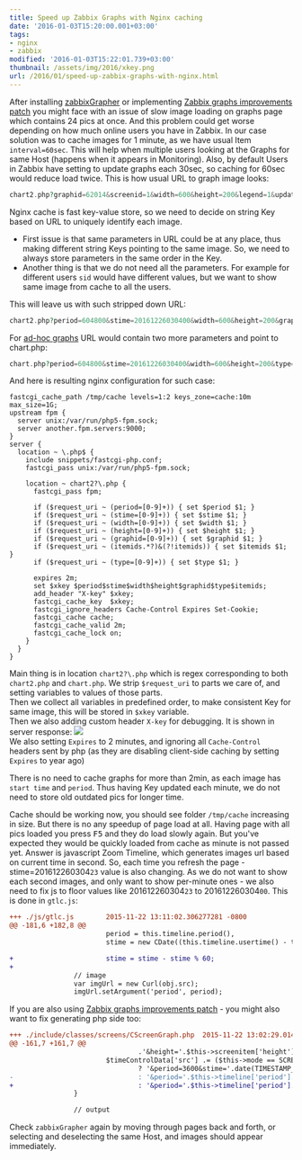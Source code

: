 ```yaml
---
title: Speed up Zabbix Graphs with Nginx caching
date: '2016-01-03T15:20:00.001+03:00'
tags:
- nginx
- zabbix
modified: '2016-01-03T15:22:01.739+03:00'
thumbnail: /assets/img/2016/xkey.png
url: /2016/01/speed-up-zabbix-graphs-with-nginx.html
---
```

After installing [zabbixGrapher](/2016/08/zabbix-vs-graphs.html) or implementing [Zabbix graphs improvements patch](/2015/08/zabbix-graphs-improvements-patch.html) you might face with an issue of slow image loading on graphs page which contains 24  pics at once. And this problem could get worse depending on how much online users you have in Zabbix. In our case solution was to cache images for 1 minute, as we have usual Item `interval=60sec`. This will help when multiple users looking at the Graphs for same Host (happens when it appears in Monitoring). Also, by default Users in Zabbix have setting to update graphs each 30sec, so caching for 60sec would reduce load twice.
This is how usual URL to graph image looks:
```php
chart2.php?graphid=62014&screenid=1&width=600&height=200&legend=1&updateProfile=1&profileIdx=web.screens&profileIdx2=62014&period=604800&stime=20161226030400&sid=f3df43d8c3f401ec
```

Nginx cache is fast key-value store, so we need to decide on string Key based on URL to uniquely identify each image. 
- First issue is that same parameters in URL could be at any place, thus making different string Keys pointing to the same image. So, we need to always store parameters in the same order in the Key.
- Another thing is that we do not need all the parameters. For example for different users `sid` would have different values, but we want to show same image from cache to all the users.

This will leave us with such stripped down URL:
```php
chart2.php?period=604800&stime=20161226030400&width=600&height=200&graphid=62014
```

For [ad-hoc graphs](https://www.zabbix.com/documentation/2.4/manual/config/visualisation/graphs/adhoc) URL would contain two more parameters and point to chart.php:
```php
chart.php?period=604800&stime=20161226030400&width=600&height=200&type=0&itemids%5B0%5D=34843&itemids%5B1%5D=34844&itemids%5B2%5D=34845
````

And here is resulting nginx configuration for such case:
```nginx
fastcgi_cache_path /tmp/cache levels=1:2 keys_zone=cache:10m max_size=1G;
upstream fpm {
  server unix:/var/run/php5-fpm.sock;
  server another.fpm.servers:9000;
}
server {
  location ~ \.php$ {
    include snippets/fastcgi-php.conf;
    fastcgi_pass unix:/var/run/php5-fpm.sock;

    location ~ chart2?\.php {
      fastcgi_pass fpm;

      if ($request_uri ~ (period=[0-9]+)) { set $period $1; }
      if ($request_uri ~ (stime=[0-9]+)) { set $stime $1; }
      if ($request_uri ~ (width=[0-9]+)) { set $width $1; }
      if ($request_uri ~ (height=[0-9]+)) { set $height $1; }
      if ($request_uri ~ (graphid=[0-9]+)) { set $graphid $1; }
      if ($request_uri ~ (itemids.*?)&(?!itemids)) { set $itemids $1; }
      if ($request_uri ~ (type=[0-9]+)) { set $type $1; }

      expires 2m;
      set $xkey $period$stime$width$height$graphid$type$itemids;
      add_header "X-key" $xkey;
      fastcgi_cache_key  $xkey;
      fastcgi_ignore_headers Cache-Control Expires Set-Cookie;
      fastcgi_cache cache;
      fastcgi_cache_valid 2m;
      fastcgi_cache_lock on;
    }
  }
}
```
Main thing is in location `chart2?\.php` which is regex corresponding to both `chart2.php` and `chart.php`. We strip `$request_uri` to parts we care of, and setting variables to values of those parts.  
Then we collect all variables in predefined order, to make consistent Key for same image, this will be stored in `$xkey` variable.  
Then we also adding custom header `X-key` for debugging. It is shown in server response:
![](/assets/img/2016/xkey.png)  
We also setting `Expires` to 2 minutes, and ignoring all `Cache-Control` headers sent by php (as they are disabling client-side caching by setting `Expires` to year ago)

There is no need to cache graphs for more than 2min, as each image has `start time` and `period`. Thus having Key updated each minute, we do not need to store old outdated pics for longer time.

Cache should be working now, you should see folder `/tmp/cache` increasing in size. But there is no any speedup of page load at all. Having page with all pics loaded you press <kbd>F5</kbd> and they do load slowly again. But you've expected they would be quickly loaded from cache as minute is not passed yet. Answer is javascript Zoom Timeline, which generates images url based on current time in second. So, each time you refresh the page - stime=201612260304`23` value is also changing. As we do not want to show each second images, and only want to show per-minute ones - we also need to fix js to floor values like 201612260304`23` to 201612260304`00`. This is done in `gtlc.js`:
```diff
+++ ./js/gtlc.js        2015-11-22 13:11:02.306277281 -0800
@@ -181,6 +182,8 @@
                        period = this.timeline.period(),
                        stime = new CDate((this.timeline.usertime() - this.timeline.period()) * 1000).getZBXDate();

+                       stime = stime - stime % 60;
+
                // image
                var imgUrl = new Curl(obj.src);
                imgUrl.setArgument('period', period);
```
If you are also using [Zabbix graphs improvements patch](/2015/08/zabbix-graphs-improvements-patch.html) - you might also want to fix generating php side too:
```diff
+++ ./include/classes/screens/CScreenGraph.php  2015-11-22 13:02:29.014493480 -0800
@@ -161,7 +161,7 @@
                                .'&height='.$this->screenitem['height'].'&legend='.$legend.$this->getProfileUrlParams();
                        $timeControlData['src'] .= ($this->mode == SCREEN_MODE_EDIT)
                                ? '&period=3600&stime='.date(TIMESTAMP_FORMAT, time())
-                               : '&period='.$this->timeline['period'].'&stime='.$this->timeline['stimeNow'];
+                               : '&period='.$this->timeline['period'].'&stime='.($this->timeline['stimeNow'] - $this->timeline['stimeNow'] % 100);
                }

                // output
```
Check `zabbixGrapher` again by moving through pages back and forth, or selecting and deselecting the same Host, and images should appear immediately.
